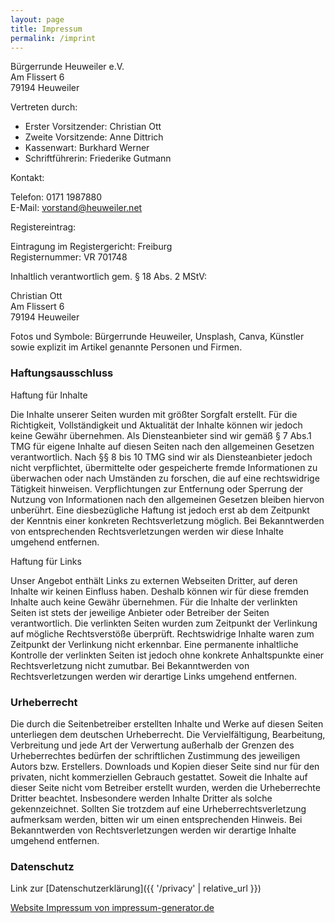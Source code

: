 ```yaml
---
layout: page
title: Impressum
permalink: /imprint
---
```

Bürgerrunde Heuweiler e.V.  
Am Flissert 6  
79194 Heuweiler   

Vertreten durch: 

* Erster Vorsitzender: Christian Ott
* Zweite Vorsitzende: Anne Dittrich
* Kassenwart: Burkhard Werner
* Schriftführerin: Friederike Gutmann

Kontakt: 

Telefon: 0171 1987880  
E-Mail: vorstand@heuweiler.net

Registereintrag: 

Eintragung im Registergericht: Freiburg  
Registernummer: VR 701748

Inhaltlich verantwortlich gem. § 18 Abs. 2 MStV:

Christian Ott  
Am Flissert 6  
79194 Heuweiler

Fotos und Symbole: Bürgerrunde Heuweiler, Unsplash, Canva, Künstler sowie explizit im Artikel genannte Personen und Firmen.

### Haftungsausschluss

Haftung für Inhalte

Die Inhalte unserer Seiten wurden mit größter Sorgfalt erstellt. Für die Richtigkeit, Vollständigkeit und Aktualität der Inhalte können wir jedoch keine Gewähr übernehmen. Als Diensteanbieter sind wir gemäß § 7 Abs.1 TMG für eigene Inhalte auf diesen Seiten nach den allgemeinen Gesetzen verantwortlich. Nach §§ 8 bis 10 TMG sind wir als Diensteanbieter jedoch nicht verpflichtet, übermittelte oder gespeicherte fremde Informationen zu überwachen oder nach Umständen zu forschen, die auf eine rechtswidrige Tätigkeit hinweisen. Verpflichtungen zur Entfernung oder Sperrung der Nutzung von Informationen nach den allgemeinen Gesetzen bleiben hiervon unberührt. Eine diesbezügliche Haftung ist jedoch erst ab dem Zeitpunkt der Kenntnis einer konkreten Rechtsverletzung möglich. Bei Bekanntwerden von entsprechenden Rechtsverletzungen werden wir diese Inhalte umgehend entfernen.

Haftung für Links

Unser Angebot enthält Links zu externen Webseiten Dritter, auf deren Inhalte wir keinen Einfluss haben. Deshalb können wir für diese fremden Inhalte auch keine Gewähr übernehmen. Für die Inhalte der verlinkten Seiten ist stets der jeweilige Anbieter oder Betreiber der Seiten verantwortlich. Die verlinkten Seiten wurden zum Zeitpunkt der Verlinkung auf mögliche Rechtsverstöße überprüft. Rechtswidrige Inhalte waren zum Zeitpunkt der Verlinkung nicht erkennbar. Eine permanente inhaltliche Kontrolle der verlinkten Seiten ist jedoch ohne konkrete Anhaltspunkte einer Rechtsverletzung nicht zumutbar. Bei Bekanntwerden von Rechtsverletzungen werden wir derartige Links umgehend entfernen.

### Urheberrecht

Die durch die Seitenbetreiber erstellten Inhalte und Werke auf diesen Seiten unterliegen dem deutschen Urheberrecht. Die Vervielfältigung, Bearbeitung, Verbreitung und jede Art der Verwertung außerhalb der Grenzen des Urheberrechtes bedürfen der schriftlichen Zustimmung des jeweiligen Autors bzw. Erstellers. Downloads und Kopien dieser Seite sind nur für den privaten, nicht kommerziellen Gebrauch gestattet. Soweit die Inhalte auf dieser Seite nicht vom Betreiber erstellt wurden, werden die Urheberrechte Dritter beachtet. Insbesondere werden Inhalte Dritter als solche gekennzeichnet. Sollten Sie trotzdem auf eine Urheberrechtsverletzung aufmerksam werden, bitten wir um einen entsprechenden Hinweis. Bei Bekanntwerden von Rechtsverletzungen werden wir derartige Inhalte umgehend entfernen. 

### Datenschutz

Link zur [Datenschutzerklärung]({{ '/privacy' | relative_url }})

[Website Impressum von impressum-generator.de](http://impressum-generator.de)